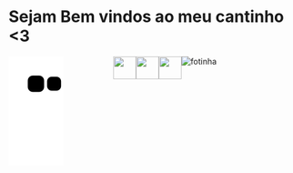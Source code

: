 


<!--
**Gustavo-Correia/Gustavo-Correia** is a ✨ _special_ ✨ repository because its `README.md` (this file) appears on your GitHub profile.

Here are some ideas to get you started:

- 🔭 I’m currently working on ...
- 🌱 I’m currently learning ...
- 👯 I’m looking to collaborate on ...
- 🤔 I’m looking for help with ...
- 💬 Ask me about ...
- 📫 How to reach me: ...
- 😄 Pronouns: ...
- ⚡ Fun fact: ...
-->

<h1>
Sejam Bem vindos ao meu cantinho <3
</h1>  
  

 <img align="right" alt="fotinha" src="https://cdn.discordapp.com/attachments/838041895354761296/886773626622328862/gifgithub.gif" width="200px" height="200px"> 

<img align="right" width="40px" height="40px" src="https://cdn.jsdelivr.net/gh/devicons/devicon/icons/css3/css3-original-wordmark.svg">
<img width="40px" height="40px" align="right" src="https://cdn.jsdelivr.net/gh/devicons/devicon/icons/html5/html5-original-wordmark.svg">
<img width="40px" height="40px" align="right" position: absolute; top: 40px; left:; src="https://cdn.jsdelivr.net/gh/devicons/devicon/icons/javascript/javascript-original.svg">
  
  
 ![Snake animation](https://github.com/rafaballerini/rafaballerini/blob/output/github-contribution-grid-snake.svg)
  
